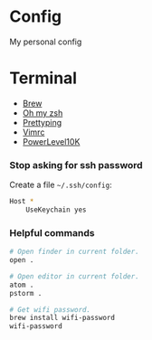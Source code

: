 # Config
My personal config

# Terminal

- [Brew](https://brew.sh/index.html)
- [Oh my zsh](https://github.com/robbyrussell/oh-my-zsh)
- [Prettyping](http://denilson.sa.nom.br/prettyping/)
- [Vimrc](https://github.com/amix/vimrc)
- [PowerLevel10K](https://github.com/romkatv/powerlevel10k#oh-my-zsh)

### Stop asking for ssh password

Create a file `~/.ssh/config`:
```bash
Host *
    UseKeychain yes
```

### Helpful commands

```bash
# Open finder in current folder.
open .

# Open editor in current folder.
atom .
pstorm .

# Get wifi password.
brew install wifi-password
wifi-password
```
